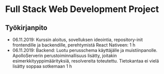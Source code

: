 # Full Stack Web Development Project

## Työkirjanpito

- 06.11.2019: Kurssin aloitus, sovelluksen ideointia, repository-init frontendille ja backendille, perehtymistä React Nativeen: 1 h
- 06.11.2019: Backend: Luotu perusschema käyttäjälle ja muistiinpanolle. ApolloServerin perustoiminnallisuus lisätty, joitakin esimerkkityyppimäärityksiä, resolvereita toteutettu. Tietokantaa ei vielä lisätty soppaa sotkemaan 1 h
